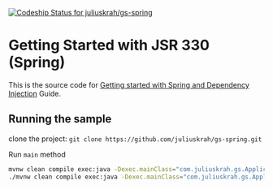 [ ![Codeship Status for juliuskrah/gs-spring](https://app.codeship.com/projects/e569e470-5611-0135-36a0-7646c47fdefc/status?branch=hk2)](https://app.codeship.com/projects/235856)
# Getting Started with JSR 330 (Spring)
This is the source code for [Getting started with Spring and Dependency Injection](http://juliuskrah.com/blog/2016/12/10/introduction-to-spring-and-dependency-injection-jsr-330/) Guide.

## Running the sample
clone the project: `git clone https://github.com/juliuskrah/gs-spring.git`

Run `main` method

```bash
mvnw clean compile exec:java -Dexec.mainClass="com.juliuskrah.gs.Application"   # Windows
./mvnw clean compile exec:java -Dexec.mainClass="com.juliuskrah.gs.Application" # Linux, MacOS
```

